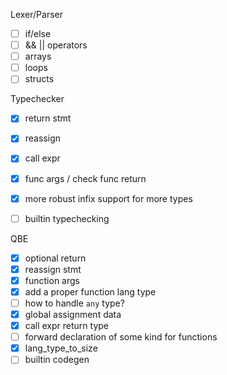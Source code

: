 Lexer/Parser
- [ ] if/else
- [ ] && || operators
- [ ] arrays
- [ ] loops
- [ ] structs

Typechecker
- [X] return stmt
- [X] reassign
- [X] call expr
- [X] func args / check func return
- [X] more robust infix support for more types
- [ ] builtin typechecking


QBE
- [X] optional return
- [X] reassign stmt
- [X] function args
- [X] add a proper function lang type
- [ ] how to handle `any` type?
- [X] global assignment data
- [X] call expr return type
- [ ] forward declaration of some kind for functions
- [X] lang_type_to_size
- [ ] builtin codegen
